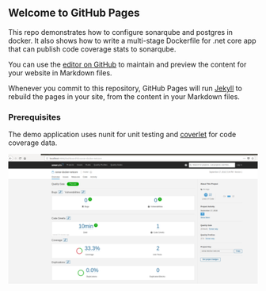 ## Welcome to GitHub Pages

This repo demonstrates how to configure sonarqube and postgres in docker. It also shows how to write a multi-stage Dockerfile for .net core app that can publish code coverage stats to sonarqube.

You can use the [editor on GitHub](https://github.com/nur858/sonarqube-netcore-docker/edit/master/README.md) to maintain and preview the content for your website in Markdown files.

Whenever you commit to this repository, GitHub Pages will run [Jekyll](https://jekyllrb.com/) to rebuild the pages in your site, from the content in your Markdown files.

### Prerequisites
The demo application uses nunit for unit testing and [coverlet](https://github.com/tonerdo/coverlet) for code coverage data.


![Image](sonarqube.png)

